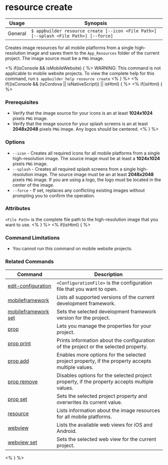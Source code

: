 resource create
==========

Usage | Synopsis
------|-------
General | `$ appbuilder resource create [--icon <File Path>] [--splash <File Path>] [--force]`

Creates image resources for all mobile platforms from a single high-resolution image and saves them to the `App_Resources` folder of the current project. The image source must be a `PNG` image.

<% if(isConsole && isMobileWebsite) { %>
WARNING: This command is not applicable to mobile website projects. To view the complete help for this command, run `$ appbuilder help resource create`
<% } %>
<% if((isConsole && (isCordova || isNativeScript)) || isHtml) { %>
<% if(isHtml) { %> 
### Prerequisites

* Verify that the image source for your icons is an at least **1024x1024** pixels `PNG` image.
* Verify that the image source for your splash screens is an at least **2048x2048** pixels `PNG` image. Any logos should be centered.
<% } %>

### Options
* `--icon` - Creates all required icons for all mobile platforms from a single high-resolution image. The source image must be at least a **1024x1024** pixels `PNG` image.
* `--splash` - Creates all required splash screens from a single high-resolution image. The source image must be an at least **2048x2048** pixels `PNG` image. If you are using a logo, the logo must be located in the center of the image.
* `--force` - If set, replaces any conflicting existing images without prompting you to confirm the operation.

### Attributes
`<File Path>` is the complete file path to the high-resolution image that you want to use.
<% } %>
<% if(isHtml) { %> 

### Command Limitations

* You cannot run this command on mobile website projects.

### Related Commands

Command | Description
----------|----------
[edit-configuration](edit-configuration.html) | `<ConfigurationFile>` is the configuration file that you want to open.
[mobileframework](mobileframework.html) | Lists all supported versions of the current development framework.
[mobileframework set](mobileframework-set.html) | Sets the selected development framework version for the project.
[prop](prop.html) | Lets you manage the properties for your project.
[prop print](prop-print.html) | Prints information about the configuration of the project or the selected property.
[prop add](prop-add.html) | Enables more options for the selected project property, if the property accepts multiple values.
[prop remove](prop-remove.html) | Disables options for the selected project property, if the property accepts multiple values.
[prop set](prop-set.html) | Sets the selected project property and overwrites its current value.
[resource](resource.html) | Lists information about the image resources for all mobile platforms.
[webview](webview.html) | Lists the available web views for iOS and Android.
[webview set](webview-set.html) | Sets the selected web view for the current project.
<% } %>